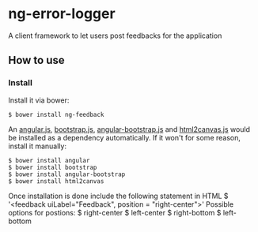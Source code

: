 ng-error-logger
===============

A client framework to let users post feedbacks for the application

## How to use

### Install

Install it via bower:

    $ bower install ng-feedback
    
An [angular.js](https://angularjs.org/), [bootstrap.js](http://getbootstrap.com), [angular-bootstrap.js](https://angular-ui.github.io/bootstrap/) and [html2canvas.js](http://html2canvas.hertzen.com/) would be installed as a dependency automatically. If it won't for some reason, install it manually:
    
    $ bower install angular
    $ bower install bootstrap
    $ bower install angular-bootstrap
    $ bower install html2canvas

Once installation is done include the following statement in HTML
    $ '<feedback uiLabel=\"Feedback\", position = \"right-center\"></feedback>'
Possible options for postions:
    $  right-center
    $  left-center
    $  right-bottom
    $  left-bottom


